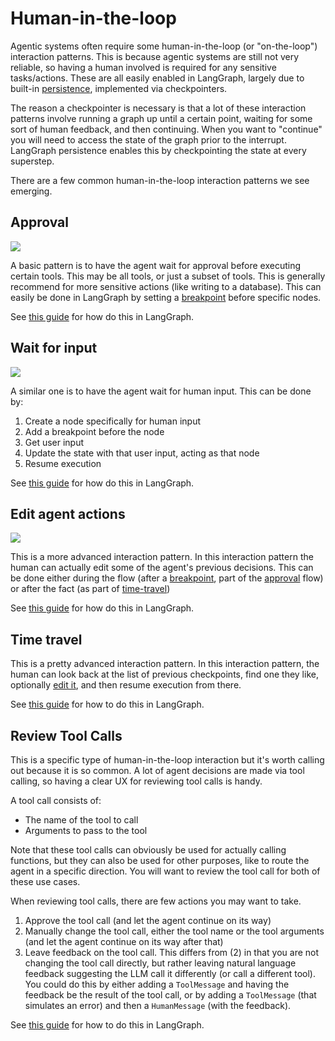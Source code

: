 # Human-in-the-loop

Agentic systems often require some human-in-the-loop (or "on-the-loop") interaction patterns. This is because agentic systems are still not very reliable, so having a human involved is required for any sensitive tasks/actions. These are all easily enabled in LangGraph, largely due to built-in [persistence](./persistence.md), implemented via checkpointers.

The reason a checkpointer is necessary is that a lot of these interaction patterns involve running a graph up until a certain point, waiting for some sort of human feedback, and then continuing. When you want to "continue" you will need to access the state of the graph prior to the interrupt. LangGraph persistence enables this by checkpointing the state at every superstep.

There are a few common human-in-the-loop interaction patterns we see emerging.

## Approval

![](./img/human_in_the_loop/approval.png)

A basic pattern is to have the agent wait for approval before executing certain tools. This may be all tools, or just a subset of tools. This is generally recommend for more sensitive actions (like writing to a database). This can easily be done in LangGraph by setting a [breakpoint](./low_level.md#breakpoints) before specific nodes.

See [this guide](../how-tos/human_in_the_loop/breakpoints.ipynb) for how do this in LangGraph.

## Wait for input

![](./img/human_in_the_loop/wait_for_input.png)

A similar one is to have the agent wait for human input. This can be done by:

1. Create a node specifically for human input
2. Add a breakpoint before the node
3. Get user input
4. Update the state with that user input, acting as that node
5. Resume execution

See [this guide](../how-tos/human_in_the_loop/wait-user-input.ipynb) for how do this in LangGraph.

## Edit agent actions

![](./img/human_in_the_loop/edit_graph_state.png)

This is a more advanced interaction pattern. In this interaction pattern the human can actually edit some of the agent's previous decisions. This can be done either during the flow (after a [breakpoint](./low_level.md#breakpoints), part of the [approval](#approval) flow) or after the fact (as part of [time-travel](#time-travel))

See [this guide](../how-tos/human_in_the_loop/edit-graph-state.ipynb) for how do this in LangGraph.

## Time travel

This is a pretty advanced interaction pattern. In this interaction pattern, the human can look back at the list of previous checkpoints, find one they like, optionally [edit it](#edit-agent-actions), and then resume execution from there.

See [this guide](../how-tos/human_in_the_loop/time-travel.ipynb) for how to do this in LangGraph.

## Review Tool Calls

This is a specific type of human-in-the-loop interaction but it's worth calling out because it is so common. A lot of agent decisions are made via tool calling, so having a clear UX for reviewing tool calls is handy.

A tool call consists of:

- The name of the tool to call
- Arguments to pass to the tool

Note that these tool calls can obviously be used for actually calling functions, but they can also be used for other purposes, like to route the agent in a specific direction.
You will want to review the tool call for both of these use cases.

When reviewing tool calls, there are few actions you may want to take.

1. Approve the tool call (and let the agent continue on its way)
2. Manually change the tool call, either the tool name or the tool arguments (and let the agent continue on its way after that)
3. Leave feedback on the tool call. This differs from (2) in that you are not changing the tool call directly, but rather leaving natural language feedback suggesting the LLM call it differently (or call a different tool). You could do this by either adding a `ToolMessage` and having the feedback be the result of the tool call, or by adding a `ToolMessage` (that simulates an error) and then a `HumanMessage` (with the feedback).

See [this guide](../how-tos/human_in_the_loop/review-tool-calls.ipynb) for how to do this in LangGraph.
